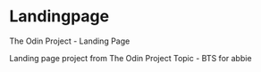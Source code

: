 # Landingpage
The Odin Project - Landing Page

Landing page project from The Odin Project
Topic - BTS for abbie